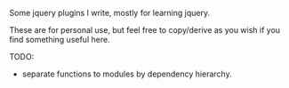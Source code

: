 Some jquery plugins I write, mostly for learning jquery.

These are for personal use, but feel free to copy/derive as you wish if you find something useful here.

TODO:
	<ul>
		<li>
			separate functions to modules by dependency hierarchy.
		</li>
	</ul>